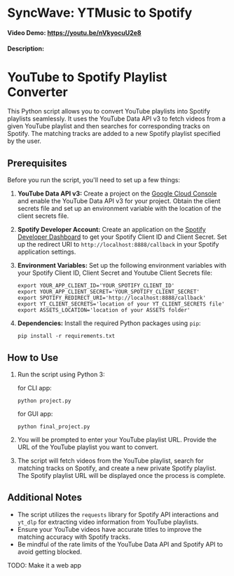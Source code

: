 # SyncWave: YTMusic to Spotify
#### Video Demo: https://youtu.be/nVkyocuU2e8
#### Description: 
# YouTube to Spotify Playlist Converter

This Python script allows you to convert YouTube playlists into Spotify playlists seamlessly. It uses the YouTube Data API v3 to fetch videos from a given YouTube playlist and then searches for corresponding tracks on Spotify. The matching tracks are added to a new Spotify playlist specified by the user.

## Prerequisites

Before you run the script, you'll need to set up a few things:

1. **YouTube Data API v3:** Create a project on the [Google Cloud Console](https://console.developers.google.com/) and enable the YouTube Data API v3 for your project. Obtain the client secrets file and set up an environment variable with the location of the client secrets file.

2. **Spotify Developer Account:** Create an application on the [Spotify Developer Dashboard](https://developer.spotify.com/dashboard/applications) to get your Spotify Client ID and Client Secret. Set up the redirect URI to `http://localhost:8888/callback` in your Spotify application settings.

3. **Environment Variables:** Set up the following environment variables with your Spotify Client ID, Client Secret and Youtube Client Secrets file:

   ```
   export YOUR_APP_CLIENT_ID='YOUR_SPOTIFY_CLIENT_ID'
   export YOUR_APP_CLIENT_SECRET='YOUR_SPOTIFY_CLIENT_SECRET'
   export SPOTIFY_REDIRECT_URI='http://localhost:8888/callback'
   export YT_CLIENT_SECRETS='location of your YT_CLIENT_SECRETS file'
   export ASSETS_LOCATION='location of your ASSETS folder'
   ```

4. **Dependencies:** Install the required Python packages using `pip`:

   ```
   pip install -r requirements.txt
   ```

## How to Use

1. Run the script using Python 3:

   for CLI app:
   ```
   python project.py
   ```
   for GUI app:
   ```
   python final_project.py
   ```

2. You will be prompted to enter your YouTube playlist URL. Provide the URL of the YouTube playlist you want to convert.

3. The script will fetch videos from the YouTube playlist, search for matching tracks on Spotify, and create a new private Spotify playlist. The Spotify playlist URL will be displayed once the process is complete.

## Additional Notes

- The script utilizes the `requests` library for Spotify API interactions and `yt_dlp` for extracting video information from YouTube playlists.
- Ensure your YouTube videos have accurate titles to improve the matching accuracy with Spotify tracks.
- Be mindful of the rate limits of the YouTube Data API and Spotify API to avoid getting blocked.

TODO: Make it a web app
